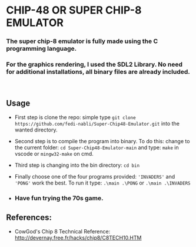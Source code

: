 # CHIP-48 OR SUPER CHIP-8 EMULATOR

### The super chip-8 emulator is fully made using the C programming language.
### For the graphics rendering, I used the SDL2 Library. No need for additional installations, all binary files are already included.
<br />

## Usage
- First step is clone the repo: simple type `git clone https://github.com/fedi-nabli/Super-Chip48-Emulator.git` into the wanted directory.

- Second step is to compile the program into binary. To do this: change to the current folder: `cd Super-Chip48-Emulator-main` and type: `make` in vscode or `mingw32-make` on cmd.

- Third step is changing into the bin directory: `cd bin`

- Finally choose one of the four programs provided: `'INVADERS'` and `'PONG'` work the best. To run it type: `.\main .\PONG` or `.\main .\INVADERS`

- ### Have fun trying the 70s game.

## References:
- CowGod's Chip 8  Technical Reference: http://devernay.free.fr/hacks/chip8/C8TECH10.HTM